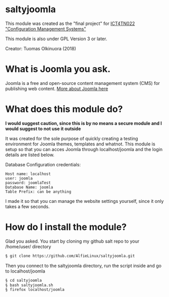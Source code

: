# saltyjoomla

This module was created as the "final project" for [ICT4TN022 "Configuration Management Systems"](http://terokarvinen.com/2018/aikataulu--palvelinten-hallinta-ict4tn022-3004-ti-ja-3002-to--loppukevat-2018-5p) 

This module is also under GPL Version 3 or later.

Creator: Tuomas Olkinuora (2018)

# What is Joomla you ask.

Joomla is a free and open-source content management system (CMS) for publishing web content. 
[More about Joomla here](https://en.wikipedia.org/wiki/Joomla)

# What does this module do?

**I would suggest caution, since this is by no means a secure module and I would suggest to not use it outside**

It was created for the sole purpose of quickly creating a testing environment for Joomla themes, templates and whatnot. This module is setup so that you can acces Joomla through localhost/joomla and the login details are listed below.

Database Configuration credentials: 

```
Host name: localhost
user: joomla
password: joomlaTest
Database Name: joomla
Table Prefix: can be anything
```

I made it so that you can manage the website settings yourself, since it only takes a few seconds.

# How do I install the module?

Glad you asked. You start by cloning my github salt repo to your /home/user/ directory

```bash
§ git clone https://github.com/AlfieLinux/saltyjoomla.git
```

Then you connect to the saltyjoomla directory, run the script inside and go to localhost/joomla

```bash
§ cd saltyjoomla
§ bash saltyjoomla.sh
§ firefox localhost/joomla
```

